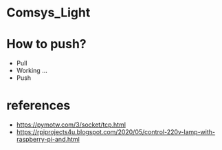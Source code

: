 # Comsys_Light

# How to push?
- Pull
- Working ...
- Push

# references
- https://pymotw.com/3/socket/tcp.html
- https://rpiprojects4u.blogspot.com/2020/05/control-220v-lamp-with-raspberry-pi-and.html

